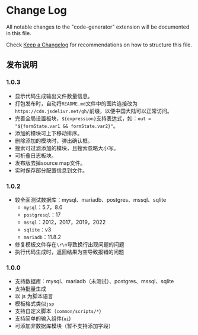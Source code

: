 # Change Log

All notable changes to the "code-generator" extension will be documented in this file.

Check [Keep a Changelog](http://keepachangelog.com/) for recommendations on how to structure this file.

## 发布说明

### 1.0.3

- 显示代码生成输出文件数量信息。
- 打包发布时，自动将`README.md`文件中的图片连接改为`https://cdn.jsdelivr.net/gh/`前缀，以便中国大陆可以正常访问。
- 完善全局设置板块，`${expression}`支持表达式，如：`out = "${formState.var1 && formState.var2}"`。
- 添加的模块可上下移动排序。
- 删除添加的模块时，弹出确认框。
- 搜索可过滤添加的模块，且搜索忽略大小写。
- 可折叠日志板块。
- 发布版去掉source map文件。
- 实时保存部分配置信息到文件。

### 1.0.2

- 较全面测试数据库：mysql、mariadb、postgres、mssql、sqlite
  - `mysql`：5.7，8.0
  - `postgresql`：17
  - `mssql`：2012，2017，2019，2022
  - `sqlite`：v3
  - `mariadb`：11.8.2
- 修复模板文件存在`\r\n`导致换行出现问题的问题
- 执行代码生成时，返回结果为空导致报错的问题

### 1.0.0

- 支持数据库：mysql、mariadb（未测试）、postgres、mssql、sqlite
- 支持批量生成
- 以 js 为脚本语言
- 模板格式类似`jsp`
- 支持自定义脚本（`common/scripts/*`）
- 支持简单的输入组件(`ui`)
- 可添加非数据库模块（暂不支持添加字段）

